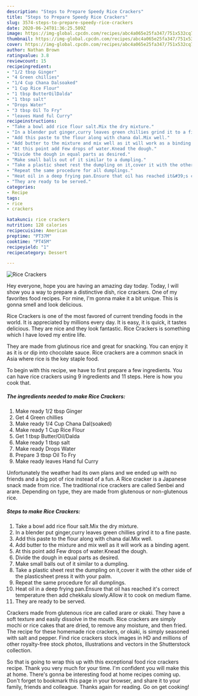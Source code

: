 ```yaml
---
description: "Steps to Prepare Speedy Rice Crackers"
title: "Steps to Prepare Speedy Rice Crackers"
slug: 3574-steps-to-prepare-speedy-rice-crackers
date: 2020-06-24T01:36:25.509Z
image: https://img-global.cpcdn.com/recipes/abc4a065e25fa347/751x532cq70/rice-crackers-recipe-main-photo.jpg
thumbnail: https://img-global.cpcdn.com/recipes/abc4a065e25fa347/751x532cq70/rice-crackers-recipe-main-photo.jpg
cover: https://img-global.cpcdn.com/recipes/abc4a065e25fa347/751x532cq70/rice-crackers-recipe-main-photo.jpg
author: Nathan Brown
ratingvalue: 3.8
reviewcount: 15
recipeingredient:
- "1/2 tbsp Ginger"
- "4 Green chillies"
- "1/4 Cup Chana Dalsoaked"
- "1 Cup Rice Flour"
- "1 tbsp ButterOilDalda"
- "1 tbsp salt"
- "Drops Water"
- "3 tbsp Oil To Fry"
- "leaves Hand ful Curry"
recipeinstructions:
- "Take a bowl add rice flour salt.Mix the dry mixture."
- "In a blender put ginger,curry leaves green chillies grind it to a fine paste."
- "Add this paste to the flour along with chana dal.Mix well."
- "Add butter to the mixture and mix well as it will work as a binding agent."
- "At this point add Few drops of water.Knead the dough."
- "Divide the dough in equal parts as desired."
- "Make small balls out of it similar to a dumpling."
- "Take a plastic sheet rest the dumpling on it,cover it with the other side of the plasticsheet press it with your palm."
- "Repeat the same procedure for all dumplings."
- "Heat oil in a deep frying pan.Ensure that oil has reached it&#39;s correct temperature then add chekkalu slowly.Allow it to cook on medium flame."
- "They are ready to be served."
categories:
- Recipe
tags:
- rice
- crackers

katakunci: rice crackers 
nutrition: 128 calories
recipecuisine: American
preptime: "PT37M"
cooktime: "PT45M"
recipeyield: "1"
recipecategory: Dessert

---
```



![Rice Crackers](https://img-global.cpcdn.com/recipes/abc4a065e25fa347/751x532cq70/rice-crackers-recipe-main-photo.jpg)

Hey everyone, hope you are having an amazing day today. Today, I will show you a way to prepare a distinctive dish, rice crackers. One of my favorites food recipes. For mine, I'm gonna make it a bit unique. This is gonna smell and look delicious.

Rice Crackers is one of the most favored of current trending foods in the world. It is appreciated by millions every day. It is easy, it is quick, it tastes delicious. They are nice and they look fantastic. Rice Crackers is something which I have loved my entire life.

They are made from glutinous rice and great for snacking. You can enjoy it as it is or dip into chocolate sauce. Rice crackers are a common snack in Asia where rice is the key staple food.


To begin with this recipe, we have to first prepare a few ingredients. You can have rice crackers using 9 ingredients and 11 steps. Here is how you cook that.

<!--inarticleads1-->

##### The ingredients needed to make Rice Crackers:

1. Make ready 1/2 tbsp Ginger
1. Get 4 Green chillies
1. Make ready 1/4 Cup Chana Dal(soaked)
1. Make ready 1 Cup Rice Flour
1. Get 1 tbsp Butter/Oil/Dalda
1. Make ready 1 tbsp salt
1. Make ready Drops Water
1. Prepare 3 tbsp Oil To Fry
1. Make ready leaves Hand ful Curry


Unfortunately the weather had its own plans and we ended up with no friends and a big pot of rice instead of a fun. A Rice cracker is a Japanese snack made from rice. The traditional rice crackers are called Senbei and arare. Depending on type, they are made from glutenous or non-glutenous rice. 

<!--inarticleads2-->

##### Steps to make Rice Crackers:

1. Take a bowl add rice flour salt.Mix the dry mixture.
1. In a blender put ginger,curry leaves green chillies grind it to a fine paste.
1. Add this paste to the flour along with chana dal.Mix well.
1. Add butter to the mixture and mix well as it will work as a binding agent.
1. At this point add Few drops of water.Knead the dough.
1. Divide the dough in equal parts as desired.
1. Make small balls out of it similar to a dumpling.
1. Take a plastic sheet rest the dumpling on it,cover it with the other side of the plasticsheet press it with your palm.
1. Repeat the same procedure for all dumplings.
1. Heat oil in a deep frying pan.Ensure that oil has reached it&#39;s correct temperature then add chekkalu slowly.Allow it to cook on medium flame.
1. They are ready to be served.


Crackers made from glutenous rice are called arare or okaki. They have a soft texture and easily dissolve in the mouth. Rice crackers are simply mochi or rice cakes that are dried, to remove any moisture, and then fried. The recipe for these homemade rice crackers, or okaki, is simply seasoned with salt and pepper. Find rice crackers stock images in HD and millions of other royalty-free stock photos, illustrations and vectors in the Shutterstock collection. 

So that is going to wrap this up with this exceptional food rice crackers recipe. Thank you very much for your time. I'm confident you will make this at home. There's gonna be interesting food at home recipes coming up. Don't forget to bookmark this page in your browser, and share it to your family, friends and colleague. Thanks again for reading. Go on get cooking!
